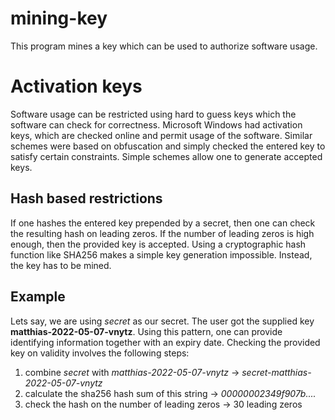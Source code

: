 # mining-key
This program mines a key which can be used to authorize software usage.

# Activation keys

Software usage can be restricted using hard to guess keys which the software can check for correctness. Microsoft Windows had activation keys, which are checked online and permit usage of the software. Similar schemes were based on obfuscation and simply checked the entered key to satisfy certain constraints. Simple schemes allow one to generate accepted keys.

## Hash based restrictions

If one hashes the entered key prepended by a secret, then one can check the resulting hash on leading zeros. If the number of leading zeros is high enough, then the provided key is accepted. Using a cryptographic hash function like SHA256 makes a simple key generation impossible. Instead, the key has to be mined.

## Example

Lets say, we are using *secret* as our secret. The user got the supplied key **matthias-2022-05-07-vnytz**. Using this pattern, one can provide identifying information together with an expiry date. Checking the provided key on validity involves the following steps:

1. combine *secret* with *matthias-2022-05-07-vnytz* -> *secret-matthias-2022-05-07-vnytz*
2. calculate the sha256 hash sum of this string -> *00000002349f907b....*
3. check the hash on the number of leading zeros -> 30 leading zeros
